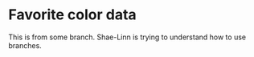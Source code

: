 # Favorite color data

This is from some branch.
Shae-Linn is trying to understand how to use branches.
